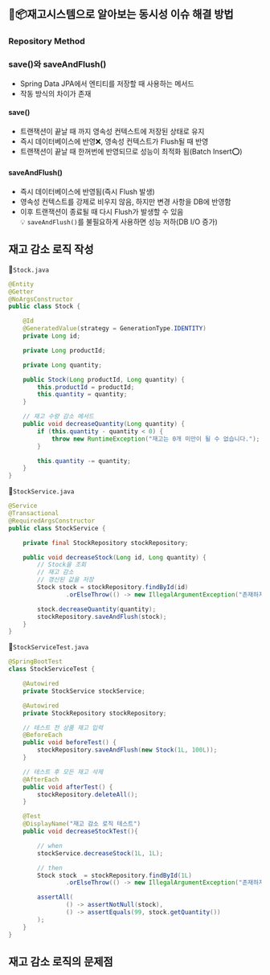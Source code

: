 
## 🛒📦재고시스템으로 알아보는 동시성 이슈 해결 방법

### Repository Method
### save()와 saveAndFlush()
- Spring Data JPA에서 엔티티를 저장할 때 사용하는 메서드
- 작동 방식의 차이가 존재

#### save()
- 트랜잭션이 끝날 때 까지 영속성 컨텍스트에 저장된 상태로 유지
- 즉시 데이터베이스에 반영❌, 영속성 컨텍스트가 Flush될 때 반영
- 트랜잭션이 끝날 때 한꺼번에 반영되므로 성능이 최적화 됨(Batch Insert⭕)

#### saveAndFlush()
- 즉시 데이터베이스에 반영됨(즉시 Flush 발생)
- 영속성 컨텍스트를 강제로 비우지 않음, 하지만 변경 사항을 DB에 반영함
- 이후 트랜잭션이 종료될 때 다시 Flush가 발생할 수 있음  
💡 `saveAndFlush()`를 불필요하게 사용하면 성능 저하(DB I/O 증가)

## 재고 감소 로직 작성
📂`Stock.java`
```java
@Entity
@Getter
@NoArgsConstructor
public class Stock {

    @Id
    @GeneratedValue(strategy = GenerationType.IDENTITY)
    private Long id;

    private Long productId;

    private Long quantity;

    public Stock(Long productId, Long quantity) {
        this.productId = productId;
        this.quantity = quantity;
    }

    // 재고 수량 감소 메서드
    public void decreaseQuantity(Long quantity) {
        if (this.quantity - quantity < 0) {
            throw new RuntimeException("재고는 0개 미만이 될 수 없습니다.");
        }

        this.quantity -= quantity;
    }
}
```

📂`StockService.java`
```java
@Service
@Transactional
@RequiredArgsConstructor
public class StockService {

    private final StockRepository stockRepository;

    public void decreaseStock(Long id, Long quantity) {
        // Stock을 조회
        // 재고 감소
        // 갱신된 값을 저장
        Stock stock = stockRepository.findById(id)
                .orElseThrow(() -> new IllegalArgumentException("존재하지 않는 id입니다."));

        stock.decreaseQuantity(quantity);
        stockRepository.saveAndFlush(stock);
    }
}
```

📂`StockServiceTest.java`
```java
@SpringBootTest
class StockServiceTest {

    @Autowired
    private StockService stockService;

    @Autowired
    private StockRepository stockRepository;

    // 테스트 전 상품 재고 입력
    @BeforeEach
    public void beforeTest() {
        stockRepository.saveAndFlush(new Stock(1L, 100L));
    }

    // 테스트 후 모든 재고 삭제
    @AfterEach
    public void afterTest() {
        stockRepository.deleteAll();
    }

    @Test
    @DisplayName("재고 감소 로직 테스트")
    public void decreaseStockTest(){

        // when
        stockService.decreaseStock(1L, 1L);

        // then
        Stock stock  = stockRepository.findById(1L)
                .orElseThrow(() -> new IllegalArgumentException("존재하지 않는 id"));

        assertAll(
                () -> assertNotNull(stock),
                () -> assertEquals(99, stock.getQuantity())
        );
    }
}
```

## 재고 감소 로직의 문제점
